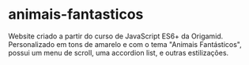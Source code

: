 # animais-fantasticos
Website criado a partir do curso de JavaScript ES6+ da Origamid. Personalizado em tons de amarelo e com o tema "Animais Fantásticos", possui um menu de scroll, uma accordion list, e outras estilizações.  

